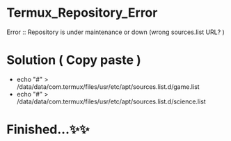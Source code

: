# Termux_Repository_Error
Error :: Repository is under maintenance or down (wrong sources.list URL? )

# Solution ( Copy paste )

- echo "#" > /data/data/com.termux/files/usr/etc/apt/sources.list.d/game.list
- echo "#" > /data/data/com.termux/files/usr/etc/apt/sources.list.d/science.list

# Finished...✨️✨️
